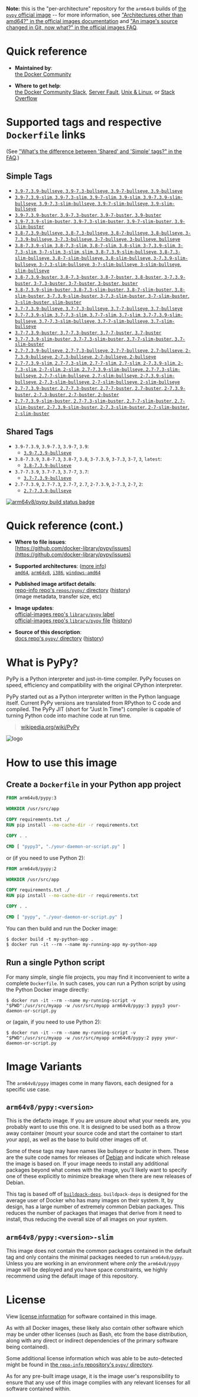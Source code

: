 <!--

********************************************************************************

WARNING:

    DO NOT EDIT "pypy/README.md"

    IT IS AUTO-GENERATED

    (from the other files in "pypy/" combined with a set of templates)

********************************************************************************

-->

**Note:** this is the "per-architecture" repository for the `arm64v8` builds of [the `pypy` official image](https://hub.docker.com/_/pypy) -- for more information, see ["Architectures other than amd64?" in the official images documentation](https://github.com/docker-library/official-images#architectures-other-than-amd64) and ["An image's source changed in Git, now what?" in the official images FAQ](https://github.com/docker-library/faq#an-images-source-changed-in-git-now-what).

# Quick reference

-	**Maintained by**:  
	[the Docker Community](https://github.com/docker-library/pypy)

-	**Where to get help**:  
	[the Docker Community Slack](https://dockr.ly/slack), [Server Fault](https://serverfault.com/help/on-topic), [Unix & Linux](https://unix.stackexchange.com/help/on-topic), or [Stack Overflow](https://stackoverflow.com/help/on-topic)

# Supported tags and respective `Dockerfile` links

(See ["What's the difference between 'Shared' and 'Simple' tags?" in the FAQ](https://github.com/docker-library/faq#whats-the-difference-between-shared-and-simple-tags).)

## Simple Tags

-	[`3.9-7.3.9-bullseye`, `3.9-7.3-bullseye`, `3.9-7-bullseye`, `3.9-bullseye`](https://github.com/docker-library/pypy/blob/e855f978c00fba9efb64cf4422eb33067552193e/3.9/bullseye/Dockerfile)
-	[`3.9-7.3.9-slim`, `3.9-7.3-slim`, `3.9-7-slim`, `3.9-slim`, `3.9-7.3.9-slim-bullseye`, `3.9-7.3-slim-bullseye`, `3.9-7-slim-bullseye`, `3.9-slim-bullseye`](https://github.com/docker-library/pypy/blob/e855f978c00fba9efb64cf4422eb33067552193e/3.9/slim-bullseye/Dockerfile)
-	[`3.9-7.3.9-buster`, `3.9-7.3-buster`, `3.9-7-buster`, `3.9-buster`](https://github.com/docker-library/pypy/blob/e855f978c00fba9efb64cf4422eb33067552193e/3.9/buster/Dockerfile)
-	[`3.9-7.3.9-slim-buster`, `3.9-7.3-slim-buster`, `3.9-7-slim-buster`, `3.9-slim-buster`](https://github.com/docker-library/pypy/blob/e855f978c00fba9efb64cf4422eb33067552193e/3.9/slim-buster/Dockerfile)
-	[`3.8-7.3.9-bullseye`, `3.8-7.3-bullseye`, `3.8-7-bullseye`, `3.8-bullseye`, `3-7.3.9-bullseye`, `3-7.3-bullseye`, `3-7-bullseye`, `3-bullseye`, `bullseye`](https://github.com/docker-library/pypy/blob/fdbc2ce6545ee14e29c7eaf78f645de9b3f082d0/3.8/bullseye/Dockerfile)
-	[`3.8-7.3.9-slim`, `3.8-7.3-slim`, `3.8-7-slim`, `3.8-slim`, `3-7.3.9-slim`, `3-7.3-slim`, `3-7-slim`, `3-slim`, `slim`, `3.8-7.3.9-slim-bullseye`, `3.8-7.3-slim-bullseye`, `3.8-7-slim-bullseye`, `3.8-slim-bullseye`, `3-7.3.9-slim-bullseye`, `3-7.3-slim-bullseye`, `3-7-slim-bullseye`, `3-slim-bullseye`, `slim-bullseye`](https://github.com/docker-library/pypy/blob/fdbc2ce6545ee14e29c7eaf78f645de9b3f082d0/3.8/slim-bullseye/Dockerfile)
-	[`3.8-7.3.9-buster`, `3.8-7.3-buster`, `3.8-7-buster`, `3.8-buster`, `3-7.3.9-buster`, `3-7.3-buster`, `3-7-buster`, `3-buster`, `buster`](https://github.com/docker-library/pypy/blob/fdbc2ce6545ee14e29c7eaf78f645de9b3f082d0/3.8/buster/Dockerfile)
-	[`3.8-7.3.9-slim-buster`, `3.8-7.3-slim-buster`, `3.8-7-slim-buster`, `3.8-slim-buster`, `3-7.3.9-slim-buster`, `3-7.3-slim-buster`, `3-7-slim-buster`, `3-slim-buster`, `slim-buster`](https://github.com/docker-library/pypy/blob/fdbc2ce6545ee14e29c7eaf78f645de9b3f082d0/3.8/slim-buster/Dockerfile)
-	[`3.7-7.3.9-bullseye`, `3.7-7.3-bullseye`, `3.7-7-bullseye`, `3.7-bullseye`](https://github.com/docker-library/pypy/blob/98e45c6a79a277cf6a665c3d488863bdcb4bdc9b/3.7/bullseye/Dockerfile)
-	[`3.7-7.3.9-slim`, `3.7-7.3-slim`, `3.7-7-slim`, `3.7-slim`, `3.7-7.3.9-slim-bullseye`, `3.7-7.3-slim-bullseye`, `3.7-7-slim-bullseye`, `3.7-slim-bullseye`](https://github.com/docker-library/pypy/blob/98e45c6a79a277cf6a665c3d488863bdcb4bdc9b/3.7/slim-bullseye/Dockerfile)
-	[`3.7-7.3.9-buster`, `3.7-7.3-buster`, `3.7-7-buster`, `3.7-buster`](https://github.com/docker-library/pypy/blob/98e45c6a79a277cf6a665c3d488863bdcb4bdc9b/3.7/buster/Dockerfile)
-	[`3.7-7.3.9-slim-buster`, `3.7-7.3-slim-buster`, `3.7-7-slim-buster`, `3.7-slim-buster`](https://github.com/docker-library/pypy/blob/98e45c6a79a277cf6a665c3d488863bdcb4bdc9b/3.7/slim-buster/Dockerfile)
-	[`2.7-7.3.9-bullseye`, `2.7-7.3-bullseye`, `2.7-7-bullseye`, `2.7-bullseye`, `2-7.3.9-bullseye`, `2-7.3-bullseye`, `2-7-bullseye`, `2-bullseye`](https://github.com/docker-library/pypy/blob/21e3f64aaf1448107a1d3642acfc2ac8c6166523/2.7/bullseye/Dockerfile)
-	[`2.7-7.3.9-slim`, `2.7-7.3-slim`, `2.7-7-slim`, `2.7-slim`, `2-7.3.9-slim`, `2-7.3-slim`, `2-7-slim`, `2-slim`, `2.7-7.3.9-slim-bullseye`, `2.7-7.3-slim-bullseye`, `2.7-7-slim-bullseye`, `2.7-slim-bullseye`, `2-7.3.9-slim-bullseye`, `2-7.3-slim-bullseye`, `2-7-slim-bullseye`, `2-slim-bullseye`](https://github.com/docker-library/pypy/blob/21e3f64aaf1448107a1d3642acfc2ac8c6166523/2.7/slim-bullseye/Dockerfile)
-	[`2.7-7.3.9-buster`, `2.7-7.3-buster`, `2.7-7-buster`, `2.7-buster`, `2-7.3.9-buster`, `2-7.3-buster`, `2-7-buster`, `2-buster`](https://github.com/docker-library/pypy/blob/21e3f64aaf1448107a1d3642acfc2ac8c6166523/2.7/buster/Dockerfile)
-	[`2.7-7.3.9-slim-buster`, `2.7-7.3-slim-buster`, `2.7-7-slim-buster`, `2.7-slim-buster`, `2-7.3.9-slim-buster`, `2-7.3-slim-buster`, `2-7-slim-buster`, `2-slim-buster`](https://github.com/docker-library/pypy/blob/21e3f64aaf1448107a1d3642acfc2ac8c6166523/2.7/slim-buster/Dockerfile)

## Shared Tags

-	`3.9-7.3.9`, `3.9-7.3`, `3.9-7`, `3.9`:
	-	[`3.9-7.3.9-bullseye`](https://github.com/docker-library/pypy/blob/e855f978c00fba9efb64cf4422eb33067552193e/3.9/bullseye/Dockerfile)
-	`3.8-7.3.9`, `3.8-7.3`, `3.8-7`, `3.8`, `3-7.3.9`, `3-7.3`, `3-7`, `3`, `latest`:
	-	[`3.8-7.3.9-bullseye`](https://github.com/docker-library/pypy/blob/fdbc2ce6545ee14e29c7eaf78f645de9b3f082d0/3.8/bullseye/Dockerfile)
-	`3.7-7.3.9`, `3.7-7.3`, `3.7-7`, `3.7`:
	-	[`3.7-7.3.9-bullseye`](https://github.com/docker-library/pypy/blob/98e45c6a79a277cf6a665c3d488863bdcb4bdc9b/3.7/bullseye/Dockerfile)
-	`2.7-7.3.9`, `2.7-7.3`, `2.7-7`, `2.7`, `2-7.3.9`, `2-7.3`, `2-7`, `2`:
	-	[`2.7-7.3.9-bullseye`](https://github.com/docker-library/pypy/blob/21e3f64aaf1448107a1d3642acfc2ac8c6166523/2.7/bullseye/Dockerfile)

[![arm64v8/pypy build status badge](https://img.shields.io/jenkins/s/https/doi-janky.infosiftr.net/job/multiarch/job/arm64v8/job/pypy.svg?label=arm64v8/pypy%20%20build%20job)](https://doi-janky.infosiftr.net/job/multiarch/job/arm64v8/job/pypy/)

# Quick reference (cont.)

-	**Where to file issues**:  
	[https://github.com/docker-library/pypy/issues](https://github.com/docker-library/pypy/issues)

-	**Supported architectures**: ([more info](https://github.com/docker-library/official-images#architectures-other-than-amd64))  
	[`amd64`](https://hub.docker.com/r/amd64/pypy/), [`arm64v8`](https://hub.docker.com/r/arm64v8/pypy/), [`i386`](https://hub.docker.com/r/i386/pypy/), [`windows-amd64`](https://hub.docker.com/r/winamd64/pypy/)

-	**Published image artifact details**:  
	[repo-info repo's `repos/pypy/` directory](https://github.com/docker-library/repo-info/blob/master/repos/pypy) ([history](https://github.com/docker-library/repo-info/commits/master/repos/pypy))  
	(image metadata, transfer size, etc)

-	**Image updates**:  
	[official-images repo's `library/pypy` label](https://github.com/docker-library/official-images/issues?q=label%3Alibrary%2Fpypy)  
	[official-images repo's `library/pypy` file](https://github.com/docker-library/official-images/blob/master/library/pypy) ([history](https://github.com/docker-library/official-images/commits/master/library/pypy))

-	**Source of this description**:  
	[docs repo's `pypy/` directory](https://github.com/docker-library/docs/tree/master/pypy) ([history](https://github.com/docker-library/docs/commits/master/pypy))

# What is PyPy?

PyPy is a Python interpreter and just-in-time compiler. PyPy focuses on speed, efficiency and compatibility with the original CPython interpreter.

PyPy started out as a Python interpreter written in the Python language itself. Current PyPy versions are translated from RPython to C code and compiled. The PyPy JIT (short for "Just In Time") compiler is capable of turning Python code into machine code at run time.

> [wikipedia.org/wiki/PyPy](https://en.wikipedia.org/wiki/PyPy)

![logo](https://raw.githubusercontent.com/docker-library/docs/ff804ee81e3f94dab5cd207a0a0504e5e67606dd/pypy/logo.png)

# How to use this image

## Create a `Dockerfile` in your Python app project

```dockerfile
FROM arm64v8/pypy:3

WORKDIR /usr/src/app

COPY requirements.txt ./
RUN pip install --no-cache-dir -r requirements.txt

COPY . .

CMD [ "pypy3", "./your-daemon-or-script.py" ]
```

or (if you need to use Python 2):

```dockerfile
FROM arm64v8/pypy:2

WORKDIR /usr/src/app

COPY requirements.txt ./
RUN pip install --no-cache-dir -r requirements.txt

COPY . .

CMD [ "pypy", "./your-daemon-or-script.py" ]
```

You can then build and run the Docker image:

```console
$ docker build -t my-python-app .
$ docker run -it --rm --name my-running-app my-python-app
```

## Run a single Python script

For many simple, single file projects, you may find it inconvenient to write a complete `Dockerfile`. In such cases, you can run a Python script by using the Python Docker image directly:

```console
$ docker run -it --rm --name my-running-script -v "$PWD":/usr/src/myapp -w /usr/src/myapp arm64v8/pypy:3 pypy3 your-daemon-or-script.py
```

or (again, if you need to use Python 2):

```console
$ docker run -it --rm --name my-running-script -v "$PWD":/usr/src/myapp -w /usr/src/myapp arm64v8/pypy:2 pypy your-daemon-or-script.py
```

# Image Variants

The `arm64v8/pypy` images come in many flavors, each designed for a specific use case.

## `arm64v8/pypy:<version>`

This is the defacto image. If you are unsure about what your needs are, you probably want to use this one. It is designed to be used both as a throw away container (mount your source code and start the container to start your app), as well as the base to build other images off of.

Some of these tags may have names like bullseye or buster in them. These are the suite code names for releases of [Debian](https://wiki.debian.org/DebianReleases) and indicate which release the image is based on. If your image needs to install any additional packages beyond what comes with the image, you'll likely want to specify one of these explicitly to minimize breakage when there are new releases of Debian.

This tag is based off of [`buildpack-deps`](https://hub.docker.com/_/buildpack-deps/). `buildpack-deps` is designed for the average user of Docker who has many images on their system. It, by design, has a large number of extremely common Debian packages. This reduces the number of packages that images that derive from it need to install, thus reducing the overall size of all images on your system.

## `arm64v8/pypy:<version>-slim`

This image does not contain the common packages contained in the default tag and only contains the minimal packages needed to run `arm64v8/pypy`. Unless you are working in an environment where *only* the `arm64v8/pypy` image will be deployed and you have space constraints, we highly recommend using the default image of this repository.

# License

View [license information](https://bitbucket.org/pypy/pypy/src/c3ff0dd6252b6ba0d230f3624dbb4aab8973a1d0/LICENSE?at=default) for software contained in this image.

As with all Docker images, these likely also contain other software which may be under other licenses (such as Bash, etc from the base distribution, along with any direct or indirect dependencies of the primary software being contained).

Some additional license information which was able to be auto-detected might be found in [the `repo-info` repository's `pypy/` directory](https://github.com/docker-library/repo-info/tree/master/repos/pypy).

As for any pre-built image usage, it is the image user's responsibility to ensure that any use of this image complies with any relevant licenses for all software contained within.
